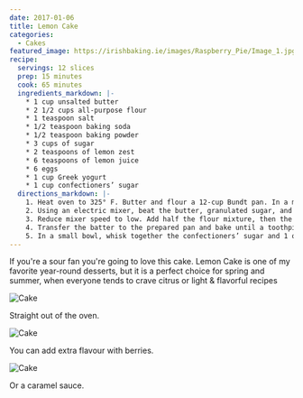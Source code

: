 ```yaml
---
date: 2017-01-06
title: Lemon Cake
categories:
  - Cakes
featured_image: https://irishbaking.ie/images/Raspberry_Pie/Image_1.jpg
recipe:
  servings: 12 slices
  prep: 15 minutes
  cook: 65 minutes
  ingredients_markdown: |-
    * 1 cup unsalted butter
    * 2 1/2 cups all-purpose flour
    * 1 teaspoon salt
    * 1/2 teaspoon baking soda
    * 1/2 teaspoon baking powder
    * 3 cups of sugar
    * 2 teaspoons of lemon zest
    * 6 teaspoons of lemon juice
    * 6 eggs
    * 1 cup Greek yogurt
    * 1 cup confectioners’ sugar
  directions_markdown: |-
    1. Heat oven to 325° F. Butter and flour a 12-cup Bundt pan. In a medium bowl, whisk together the flour, salt, baking soda, and baking powder.
    2. Using an electric mixer, beat the butter, granulated sugar, and lemon zest on medium-high until light and fluffy, 3 to 4 minutes. Beat in 4 tablespoons of the lemon juice, then the eggs, one at a time, scraping down the sides of the bowl as necessary.
    3. Reduce mixer speed to low. Add half the flour mixture, then the yogurt, and then the remaining flour mixture. Mix just until combined (do not overmix).
    4. Transfer the batter to the prepared pan and bake until a toothpick inserted in the center comes out clean, 65 to 75 minutes. Cool the cake in the pan for 30 minutes, then turn it out onto a wire rack to cool completely.
    5. In a small bowl, whisk together the confectioners’ sugar and 1 of the remaining tablespoons of lemon juice until smooth, adding the remaining lemon juice as necessary to create a thick, but pourable glaze.
---
```

If you're a sour fan you're going to love this cake. Lemon Cake is one of my favorite year-round desserts, but it is a perfect choice for spring and summer, when everyone tends to crave citrus or light & flavorful recipes

![Cake](https://irishbaking.ie/images/Raspberry_Pie/Image_2.jpg)

Straight out of the oven.

![Cake](https://irishbaking.ie/images/Raspberry_Pie/Image_3.jpg)

You can add extra flavour with berries.

![Cake](https://irishbaking.ie/images/Raspberry_Pie/Image_4.jpg)

Or a caramel sauce.

